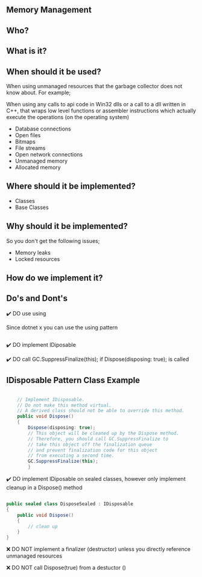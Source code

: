 ## Memory Management

## Who?

## What is it?

## When should it be used?

When using unmanaged resources that the garbage collector does not know about. For example;

When using any calls to api code in Win32 dlls or a call to a dll written in C++, that wraps low level functions or assembler instructions which actually execute the operations (on the operating system)

- Database connections
- Open files
- Bitmaps
- File streams
- Open network connections
- Unmanaged memory
- Allocated memory

## Where should it be implemented?

- Classes
- Base Classes


## Why should it be implemented?

So you don't get the following issues;

- Memory leaks
- Locked resources

## How do we implement it?

## Do's and Dont's
✔️ DO use using

Since dotnet x you can use the using pattern
```c#


```

✔️ DO implement IDiposable

✔️ DO call GC.SuppressFinalize(this); if Dispose(disposing: true); is called

## IDisposable Pattern Class Example
```c#

    // Implement IDisposable.
    // Do not make this method virtual.
    // A derived class should not be able to override this method.
    public void Dispose()
    {
        Dispose(disposing: true);
        // This object will be cleaned up by the Dispose method.
        // Therefore, you should call GC.SuppressFinalize to
        // take this object off the finalization queue
        // and prevent finalization code for this object
        // from executing a second time.
        GC.SuppressFinalize(this);
        }

```

✔️ DO implement IDiposable on sealed classes, however only implement cleanup in a Dispose() method
```c#

public sealed class DisposeSealed : IDisposable
{
    public void Dispose()
    {
        // clean up
    }
}
````

❌ DO NOT implement a finalizer (destructor) unless you directly reference unmanaged resources

❌ DO NOT call Dispose(true) from a destuctor ()
